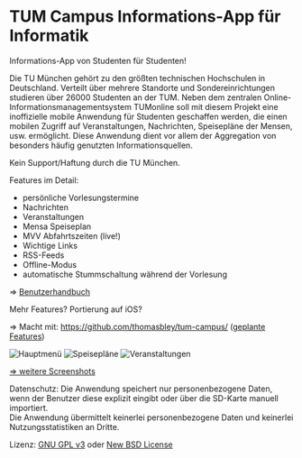 ﻿TUM Campus Informations-App für Informatik
==========================================

Informations-App von Studenten für Studenten!

Die TU München gehört zu den größten technischen Hochschulen in Deutschland. Verteilt über mehrere Standorte und Sondereinrichtungen studieren über 26000 Studenten an der TUM. Neben dem zentralen Online-Informationsmanagementsystem TUMonline soll mit diesem Projekt eine
inoffizielle mobile Anwendung für Studenten geschaffen werden, die einen mobilen Zugriff auf Veranstaltungen, Nachrichten, Speisepläne der Mensen, usw. ermöglicht. Diese Anwendung dient vor allem der Aggregation von besonders häufig genutzten Informationsquellen.

Kein Support/Haftung durch die TU München.

Features im Detail:
- persönliche Vorlesungstermine
- Nachrichten
- Veranstaltungen
- Mensa Speiseplan
- MVV Abfahrtszeiten (live!)
- Wichtige Links
- RSS-Feeds
- Offline-Modus
- automatische Stummschaltung während der Vorlesung

=> [Benutzerhandbuch](http://github.com/thomasbley/tum-campus/blob/master/doc/Handbuch/Handbuch_19-07-11_cr_final.pdf?raw=true)

Mehr Features? Portierung auf iOS?

=> Macht mit: https://github.com/thomasbley/tum-campus/
([geplante Features](https://github.com/thomasbley/tum-campus/tree/master/doc/Tasks_Nice_to_have))

![Hauptmenü](http://tum-campus.googlecode.com/svn/trunk/doc/Screenshots/TumCampus1_240.png)
![Speisepläne](http://tum-campus.googlecode.com/svn/trunk/doc/Screenshots/TumCampus2_240.png)
![Veranstaltungen](http://tum-campus.googlecode.com/svn/trunk/doc/Screenshots/TumCampus4_240.png)

[=> weitere Screenshots](https://github.com/thomasbley/tum-campus/tree/master/doc/Screenshots)

Datenschutz:
Die Anwendung speichert nur personenbezogene Daten, wenn der Benutzer diese explizit eingibt oder über die SD-Karte manuell importiert.<br>
Die Anwendung übermittelt keinerlei personenbezogene Daten und keinerlei Nutzungsstatistiken an Dritte.

Lizenz: [GNU GPL v3](http://www.gnu.org/licenses/gpl.html) oder [New BSD License](http://www.opensource.org/licenses/bsd-license.php)